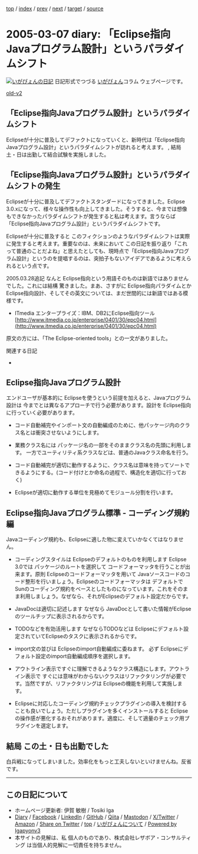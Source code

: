 [top](../index.html) 
 / [index](index.html) 
 / [prev](ig050304.html) 
 / [next](ig050312.html) 
 / [target](https://www.igapyon.jp/igapyon/diary/2005/ig050307.html) 
 / [source](https://github.com/igapyon/diary/blob/master/2005/ig050307.src.md) 

2005-03-07 diary: 「Eclipse指向Javaプログラム設計」というパラダイムシフト
=====================================================================================================
[![いがぴょんの日記](https://www.igapyon.jp/igapyon/diary/images/iga202308_64.jpg "いがぴょん")](https://www.igapyon.jp/igapyon/diary/memo/memoigapyon.html) 日記形式でつづる [いがぴょん](https://www.igapyon.jp/igapyon/diary/memo/memoigapyon.html)コラム ウェブページです。

[old-v2](ig050307-orig.html)

## 「Eclipse指向Javaプログラム設計」というパラダイムシフト

Eclipseが十分に普及してデファクトになっていくと、新時代は「Eclipse指向Javaプログラム設計」というパラダイムシフトが訪れると考えます。 , 結局 土・日は出勤して結合試験を実施しました。


## 「Eclipse指向Javaプログラム設計」というパラダイムシフトの発生

Eclipseが十分に普及してデファクトスタンダードになってきました。Eclipse 3.0.xになって、様々な操作性も向上してきました。そうすると、今までは想像もできなかったパラダイムシフトが発生すると私は考えます。言うならば「Eclipse指向Javaプログラム設計」というパラダイムシフトです。

Eclipseが十分に普及すると このフィクションのようなパラダイムシフトは実際に発生すると考えます。重要なのは、未来において この日記を振り返り「これって普通のことだよね」と思えたとしても、現時点で「Eclipse指向Javaプログラム設計」というのを提唱するのは、突拍子もないアイデアであるように考えられるという点です。

2005.03.28追記 なんと Eclipse指向という用語そのものは新語ではありませんでした。これには結構 驚きました。まあ、さすがに Eclipse指向パラダイムとか
Eclipse指向設計、そしてその英文については、まだ世間的には新語ではある模様です。

* ITmedia エンタープライズ：IBM、DB2にEclipse指向ツール
  [http://www.itmedia.co.jp/enterprise/0401/30/epc04.html](http://www.itmedia.co.jp/enterprise/0401/30/epc04.html)

原文の方には、「The Eclipse-oriented tools」との一文がありました。

関連する日記

* 

## Eclipse指向Javaプログラム設計

エンドユーザが基本的に Eclipseを使うという前提を加えると、Javaプログラム設計は 今までとは異なるアプローチで行う必要があります。設計を
Eclipse指向に行っていく必要があります。

* コード自動補完やインポート文の自動編成のために、他パッケージ内のクラス名とは衝突させないようにします。
  
* 業務クラス名には パッケージ名の一部をそのままクラス名の先頭に利用します。
  一方でユーティリティ系クラスなどは、普通のJavaクラス命名を行う。
  
* コード自動補完が適切に動作するように、クラス名は意味を持ってソートできるようにする。(コード付けとか命名の過程で、構造化を適切に行っておく)
  
* Eclipseが適切に動作する単位を見極めてモジュール分割を行います。

## Eclipse指向Javaプログラム標準 - コーディング規約編

Javaコーディング規約も、Eclipseに適した物に変えていかなくてはなりません。

* コーディングスタイルは Eclipseのデフォルトのものを利用します
  Eclipse 3.0では パッケージのルートを選択して コードフォーマッタを行うことが出来ます。原則 Eclipseのコードフォーマッタを用いて
  Javaソースコードのコード整形を行いましょう。Eclipseのコードフォーマッタは デフォルトでSunのコーディング規約をベースとしたものになっています。これをそのまま利用しましょう。なぜなら、それがEclipseのデフォルト設定だからです。
  
* JavaDocは適切に記述します
  なぜなら JavaDocとして書いた情報がEclipseのツールチップに表示されるからです。
  
* TODOなどを有効活用します
  なぜならTODOなどは Eclipseにデフォルト設定されていてEclipseのタスクに表示されるからです。
  
* import文の並びは Eclipseのimport自動編成に委ねます。
  必ず Eclipseにデフォルト設定のimport自動編成順序を選択します。
  
* アウトライン表示ですぐに理解できるようなクラス構造にします。アウトライン表示で すぐには意味がわからないクラスはリファクタリングが必要です。当然ですが、リファクタリングは Eclipseの機能を利用して実施します。
  
* Eclipseに対応したコーディング規約チェックプラグインの導入を検討することも良いでしょう。ただしプラグインを多くインストールすると Eclipseの操作感が悪化するおそれがあります。適度に、そして適量のチェック用プラグインを選定します。

## 結局 この土・日も出勤でした

白兵戦になってしまいました。効率化をもっと工夫しないといけませんね。反省です。


----------------------------------------------------------------------------------------------------

## この日記について

* ホームページ更新者: 伊賀 敏樹 / Tosiki Iga
* [Diary](https://www.igapyon.jp/igapyon/diary/) / [Facebook](https://www.facebook.com/igapyon) / [LinkedIn](https://www.linkedin.com/in/toshikiiga) / [GitHub](https://github.com/igapyon) / [Qiita](https://qiita.com/igapyon) / [Mastodon](https://social.vivaldi.net/@igapyon) / [X/Twitter](https://twitter.com/ToshikiIga) / [Amazon](https://www.amazon.co.jp/%E4%BC%8A%E8%B3%80-%E6%95%8F%E6%A8%B9/e/B004LTQWCQ) / 
[Share on Twitter](https://twitter.com/intent/tweet?hashtags=igapyon%2Cdiary%2C%E3%81%84%E3%81%8C%E3%81%B4%E3%82%87%E3%82%93&text=%E3%80%8CEclipse%E6%8C%87%E5%90%91Java%E3%83%97%E3%83%AD%E3%82%B0%E3%83%A9%E3%83%A0%E8%A8%AD%E8%A8%88%E3%80%8D%E3%81%A8%E3%81%84%E3%81%86%E3%83%91%E3%83%A9%E3%83%80%E3%82%A4%E3%83%A0%E3%82%B7%E3%83%95%E3%83%88&url=https%3A%2F%2Fwww.igapyon.jp%2Figapyon%2Fdiary%2F2005%2Fig050307.html) / [top](../index.html) / [いがぴょんについて](https://www.igapyon.jp/igapyon/diary/memo/memoigapyon.html) / [Powered by Igapyonv3](https://github.com/igapyon/igapyonv3)
* 本サイトの見解は、私 個人のものであり、株式会社レザボア・コンサルティング は当個人的見解に一切責任を持ちません。 
